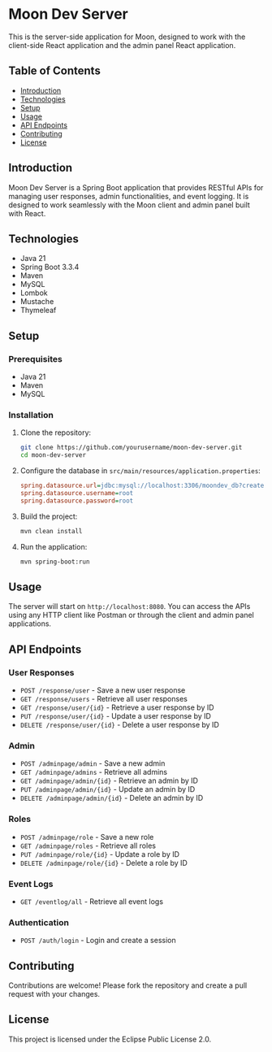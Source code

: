 # Moon Dev Server

This is the server-side application for Moon, designed to work with the client-side React application and the admin panel React application.

## Table of Contents

- [Introduction](#introduction)
- [Technologies](#technologies)
- [Setup](#setup)
- [Usage](#usage)
- [API Endpoints](#api-endpoints)
- [Contributing](#contributing)
- [License](#license)

## Introduction

Moon Dev Server is a Spring Boot application that provides RESTful APIs for managing user responses, admin functionalities, and event logging. It is designed to work seamlessly with the Moon client and admin panel built with React.

## Technologies

- Java 21
- Spring Boot 3.3.4
- Maven
- MySQL
- Lombok
- Mustache
- Thymeleaf

## Setup

### Prerequisites

- Java 21
- Maven
- MySQL

### Installation

1. Clone the repository:
    ```bash
    git clone https://github.com/yourusername/moon-dev-server.git
    cd moon-dev-server
    ```

2. Configure the database in `src/main/resources/application.properties`:
    ```ini
    spring.datasource.url=jdbc:mysql://localhost:3306/moondev_db?createDatabaseIfNotExist=true
    spring.datasource.username=root
    spring.datasource.password=root
    ```

3. Build the project:
    ```bash
    mvn clean install
    ```

4. Run the application:
    ```bash
    mvn spring-boot:run
    ```

## Usage

The server will start on `http://localhost:8080`. You can access the APIs using any HTTP client like Postman or through the client and admin panel applications.

## API Endpoints

### User Responses

- `POST /response/user` - Save a new user response
- `GET /response/users` - Retrieve all user responses
- `GET /response/user/{id}` - Retrieve a user response by ID
- `PUT /response/user/{id}` - Update a user response by ID
- `DELETE /response/user/{id}` - Delete a user response by ID

### Admin

- `POST /adminpage/admin` - Save a new admin
- `GET /adminpage/admins` - Retrieve all admins
- `GET /adminpage/admin/{id}` - Retrieve an admin by ID
- `PUT /adminpage/admin/{id}` - Update an admin by ID
- `DELETE /adminpage/admin/{id}` - Delete an admin by ID

### Roles

- `POST /adminpage/role` - Save a new role
- `GET /adminpage/roles` - Retrieve all roles
- `PUT /adminpage/role/{id}` - Update a role by ID
- `DELETE /adminpage/role/{id}` - Delete a role by ID

### Event Logs

- `GET /eventlog/all` - Retrieve all event logs

### Authentication

- `POST /auth/login` - Login and create a session

## Contributing

Contributions are welcome! Please fork the repository and create a pull request with your changes.

## License

This project is licensed under the Eclipse Public License 2.0.
